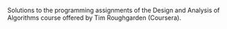 Solutions to the programming assignments of the Design and Analysis of Algorithms course offered by Tim Roughgarden (Coursera).
